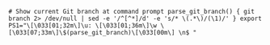 `# Show current Git branch at command prompt
parse_git_branch() {
  git branch 2> /dev/null | sed -e '/^[^*]/d' -e 's/* \(.*\)/(\1)/'
}
export PS1="\[\033[01;32m\]\u: \[\033[01;36m\]\w \[\033[07;33m\]\$(parse_git_branch)\[\033[00m\] \n$ "`